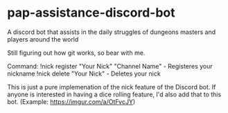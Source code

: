 # pap-assistance-discord-bot
A discord bot that assists in the daily struggles of dungeons masters and players around the world

Still figuring out how git works, so bear with me.

Command:
!nick register "Your Nick" "Channel Name" - Registeres your nickname
!nick delete "Your Nick" - Deletes your nick

This is just a pure implemenation of the nick feature of the Discord bot. If anyone is interested in having a dice rolling feature, I'd also add that to this bot. (Example: https://imgur.com/a/OtFvcJY)
